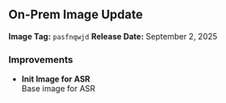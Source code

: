 ## On-Prem Image Update

**Image Tag:** `pasfnqwjd`
**Release Date:** September 2, 2025

### Improvements
- **Init Image for ASR**  
  Base image for ASR

